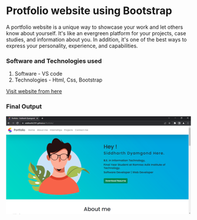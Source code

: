 # Protfolio website using Bootstrap
A portfolio website is a unique way to showcase your work and let others know about yourself. It's like an evergreen platform for your projects, case studies, and information about you. In addition, it's one of the best ways to express your personality, experience, and capabilities.

### Software and Technologies used ###

1. Software - VS code
2. Technologies - Html, Css, Bootstrap

[Visit website from here](https://siddharth2391.github.io/Portfolio/)

### Final Output ###
![alt text](https://github.com/Siddharth2391/Portfolio/blob/main/img/Screenshot%202022-10-27%20033209.png?raw=true)
